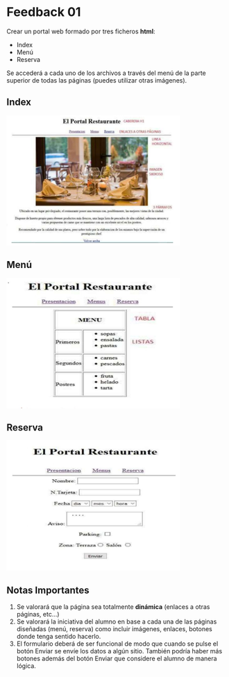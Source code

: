 # Feedback 01

Crear un portal web formado por tres ficheros **html**:

- Index
- Menú
- Reserva

Se accederá a cada uno de los archivos a través del menú de la parte superior de todas las páginas (puedes utilizar otras imágenes).

## **Index**

<img src="Imagenes/01.jpg" width="400" height="300">

## **Menú**

<img src="Imagenes/02.jpg" width="400" height="300">

## **Reserva**

<img src="Imagenes/03.jpg" width="400" height="300">

## Notas Importantes

1) Se valorará que la página sea totalmente **dinámica** (enlaces a otras páginas, etc...)
2) Se valorará la iniciativa del alumno en base a cada una de las páginas diseñadas (menú, reserva) como incluir imágenes, enlaces, botones donde tenga sentido hacerlo.
3) El formulario deberá de ser funcional de modo que cuando se pulse el botón Enviar se envíe los datos a algún sitio. También podría haber más botones además del botón Enviar que considere el alumno de manera lógica.
